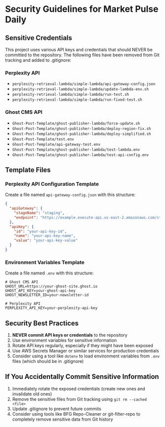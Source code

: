 # Security Guidelines for Market Pulse Daily

## Sensitive Credentials

This project uses various API keys and credentials that should NEVER be committed to the repository. The following files have been removed from Git tracking and added to .gitignore:

### Perplexity API
- `perplexity-retrieval-lambda/simple-lambda/api-gateway-config.json`
- `perplexity-retrieval-lambda/simple-lambda/update-lambda-env.sh`
- `perplexity-retrieval-lambda/simple-lambda/run-test.sh`
- `perplexity-retrieval-lambda/simple-lambda/run-fixed-test.sh`

### Ghost CMS API
- `Ghost-Post-Template/ghost-publisher-lambda/force-update.sh`
- `Ghost-Post-Template/ghost-publisher-lambda/deploy-region-fix.sh`
- `Ghost-Post-Template/ghost-publisher-lambda/deploy-simplified.sh`
- `Ghost-Post-Template/test.env`
- `Ghost-Post-Template/api-gateway-test.env`
- `Ghost-Post-Template/ghost-publisher-lambda/test-lambda.env`
- `Ghost-Post-Template/ghost-publisher-lambda/test-api-config.env`

## Template Files

### Perplexity API Configuration Template
Create a file named `api-gateway-config.json` with this structure:
```json
{
  "apiGateway": {
    "stageName": "staging",
    "endpoint": "https://example.execute-api.us-east-2.amazonaws.com/staging/retrieve"
  },
  "apiKey": {
    "id": "your-api-key-id",
    "name": "your-api-key-name",
    "value": "your-api-key-value"
  }
}
```

### Environment Variables Template
Create a file named `.env` with this structure:
```
# Ghost CMS API
GHOST_URL=https://your-ghost-site.ghost.io
GHOST_API_KEY=your-ghost-api-key
GHOST_NEWSLETTER_ID=your-newsletter-id

# Perplexity API
PERPLEXITY_API_KEY=your-perplexity-api-key
```

## Security Best Practices

1. **NEVER commit API keys or credentials** to the repository
2. Use environment variables for sensitive information
3. Rotate API keys regularly, especially if they might have been exposed
4. Use AWS Secrets Manager or similar services for production credentials
5. Consider using a tool like `dotenv` to load environment variables from `.env` files (which should be in .gitignore)

## If You Accidentally Commit Sensitive Information

1. Immediately rotate the exposed credentials (create new ones and invalidate old ones)
2. Remove the sensitive files from Git tracking using `git rm --cached <file>`
3. Update .gitignore to prevent future commits
4. Consider using tools like BFG Repo-Cleaner or git-filter-repo to completely remove sensitive data from Git history
